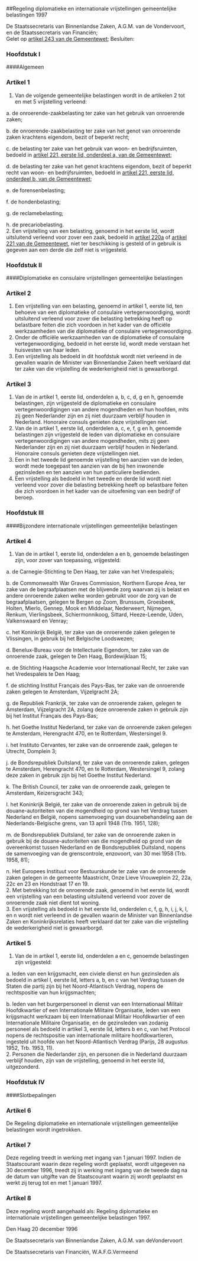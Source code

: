<meta http-equiv='Content-Type' content='text/html; charset=utf-8' />

##Regeling diplomatieke en internationale vrijstellingen gemeentelijke belastingen 1997

De Staatssecretaris van Binnenlandse Zaken, A.G.M. van de Vondervoort, en de Staatssecretaris van Financiën;  
Gelet op [artikel 243 van de Gemeentewet](../../../../../../../../../wet/gemeentewet/BWBR0005416/README.md);
Besluiten:     
### Hoofdstuk  I  

####Algemeen

### Artikel  1  

1.  Van de volgende gemeentelijke belastingen wordt in de artikelen 2 tot en met 5 vrijstelling verleend: 

a. de onroerende-zaakbelasting ter zake van het gebruik van onroerende zaken;  

b. de onroerende-zaakbelasting ter zake van het genot van onroerende zaken krachtens eigendom, bezit of beperkt recht;  

c. de belasting ter zake van het gebruik van woon- en bedrijfsruimten, bedoeld in [artikel 221, eerste lid, onderdeel a, van de Gemeentewet](../../../../../../../../../wet/gemeentewet/BWBR0005416/README.md);  

d. de belasting ter zake van het genot krachtens eigendom, bezit of beperkt recht van woon- en bedrijfsruimten, bedoeld in [artikel 221, eerste lid, onderdeel b, van de Gemeentewet](../../../../../../../../../wet/gemeentewet/BWBR0005416/README.md);  

e. de forensenbelasting;  

f. de hondenbelasting;  

g. de reclamebelasting;  

h. de precariobelasting.     
2.  Een vrijstelling van een belasting, genoemd in het eerste lid, wordt uitsluitend verleend voor zover een zaak, bedoeld in [artikel 220a](../../../../../../../../../wet/gemeentewet/BWBR0005416/README.md) of [artikel 221 van de Gemeentewet](../../../../../../../../../wet/gemeentewet/BWBR0005416/README.md), niet ter beschikking is gesteld of in gebruik is gegeven aan een derde die zelf niet is vrijgesteld.   

### Hoofdstuk  II  

####Diplomatieke en consulaire vrijstellingen gemeentelijke belastingen

### Artikel  2  

1.  Een vrijstelling van een belasting, genoemd in artikel 1, eerste lid, ten behoeve van een diplomatieke of consulaire vertegenwoordiging, wordt uitsluitend verleend voor zover die belasting betrekking heeft op belastbare feiten die zich voordoen in het kader van de officiële werkzaamheden van die diplomatieke of consulaire vertegenwoordiging.   
2.  Onder de officiële werkzaamheden van de diplomatieke of consulaire vertegenwoordiging, bedoeld in het eerste lid, wordt mede verstaan het huisvesten van haar leden.   
3.  Een vrijstelling als bedoeld in dit hoofdstuk wordt niet verleend in de gevallen waarin de Minister van Binnenlandse Zaken heeft verklaard dat ter zake van die vrijstelling de wederkerigheid niet is gewaarborgd.   

### Artikel  3  

1.  Van de in artikel 1, eerste lid, onderdelen a, b, c, d, g en h, genoemde belastingen, zijn vrijgesteld de diplomatieke en consulaire vertegenwoordigingen van andere mogendheden en hun hoofden, mits zij geen Nederlander zijn en zij niet duurzaam verblijf houden in Nederland. Honoraire consuls genieten deze vrijstellingen niet.   
2.  Van de in artikel 1, eerste lid, onderdelen a, c, e, f, g en h, genoemde belastingen zijn vrijgesteld de leden van diplomatieke en consulaire vertegenwoordigingen van andere mogendheden, mits zij geen Nederlander zijn en zij niet duurzaam verblijf houden in Nederland. Honoraire consuls genieten deze vrijstellingen niet.   
3.  Een in het tweede lid genoemde vrijstelling ten aanzien van de leden, wordt mede toegepast ten aanzien van de bij hen inwonende gezinsleden en ten aanzien van hun particuliere bedienden.   
4.  Een vrijstelling als bedoeld in het tweede en derde lid wordt niet verleend voor zover die belasting betrekking heeft op belastbare feiten die zich voordoen in het kader van de uitoefening van een bedrijf of beroep.   

### Hoofdstuk  III  

####Bijzondere internationale vrijstellingen gemeentelijke belastingen

### Artikel  4  

1.  Van de in artikel 1, eerste lid, onderdelen a en b, genoemde belastingen zijn, voor zover van toepassing, vrijgesteld: 

a. de Carnegie-Stichting te Den Haag, ter zake van het Vredespaleis;  

b. de Commonwealth War Graves Commission, Northern Europe Area, ter zake van de begraafplaatsen met de blijvende zorg waarvan zij is belast en andere onroerende zaken welke worden gebruikt voor de zorg van de begraafplaatsen, gelegen te Bergen op Zoom, Brunssum, Groesbeek, Holten, Mierlo, Gennep, Mook en Middelaar, Nederweert, Nijmegen, Renkum, Vierlingsbeek, Schiermonnikoog, Sittard, Heeze-Leende, Uden, Valkenswaard en Venray;  

c. het Koninkrijk België, ter zake van de onroerende zaken gelegen te Vlissingen, in gebruik bij het Belgische Loodswezen;  

d. Benelux-Bureau voor de Intellectuele Eigendom, ter zake van de onroerende zaak, gelegen te Den Haag, Bordewijklaan 15;  

e. de Stichting Haagsche Academie voor Internationaal Recht, ter zake van het Vredespaleis te Den Haag;  

f. de stichting Institut Français des Pays-Bas, ter zake van de onroerende zaken gelegen te Amsterdam, Vijzelgracht 2A;  

g. de Republiek Frankrijk, ter zake van de onroerende zaken, gelegen te Amsterdam, Vijzelgracht 2A, zolang deze onroerende zaken in gebruik zijn bij het Institut Français des Pays-Bas;  

h. het Goethe Institut Nederland, ter zake van de onroerende zaken gelegen te Amsterdam, Herengracht 470, en te Rotterdam, Westersingel 9.  

i. het Instituto Cervantes, ter zake van de onroerende zaak, gelegen te Utrecht, Domplein 3;  

j. de Bondsrepubliek Duitsland, ter zake van de onroerende zaken, gelegen te Amsterdam, Herengracht 470, en te Rotterdam, Westersingel 9, zolang deze zaken in gebruik zijn bij het Goethe Institut Nederland.  

k. The British Council, ter zake van de onroerende zaak, gelegen te Amsterdam, Keizersgracht 343;  

l. het Koninkrijk België, ter zake van de onroerende zaken in gebruik bij de douane-autoriteiten van die mogendheid op grond van het Verdrag tussen Nederland en België, nopens samenvoeging van douanebehandeling aan de Nederlands-Belgische grens, van 13 april 1948 (Trb. 1951, 128);  

m. de Bondsrepubliek Duitsland, ter zake van de onroerende zaken in gebruik bij de douane-autoriteiten van die mogendheid op grond van de overeenkomst tussen Nederland en de Bondsrepubliek Duitsland, nopens de samenvoeging van de grenscontrole, enzovoort, van 30 mei 1958 (Trb. 1958, 81);  

n. Het Europees Instituut voor Bestuurskunde ter zake van de onroerende zaken gelegen in de gemeente Maastricht, Onze Lieve Vrouweplein 22, 22a, 22c en 23 en Hondstraat 17 en 19.     
2.  Met betrekking tot de onroerende zaak, genoemd in het eerste lid, wordt een vrijstelling van een belasting uitsluitend verleend voor zover de onroerende zaak niet dient tot woning.   
3.  Een vrijstelling als bedoeld in het eerste lid, onderdelen c, f, g, h, i, j, k, l, en n wordt niet verleend in de gevallen waarin de Minister van Binnenlandse Zaken en Koninkrijksrelaties heeft verklaard dat ter zake van die vrijstelling de wederkerigheid niet is gewaarborgd.   

### Artikel  5  

1.  Van de in artikel 1, eerste lid, onderdelen a en c, genoemde belastingen zijn vrijgesteld: 

a. leden van een krijgsmacht, een civiele dienst en hun gezinsleden als bedoeld in artikel I, eerste lid, letters a, b, en c van het Verdrag tussen de Staten die partij zijn bij het Noord-Atlantisch Verdrag, nopens de rechtspositie van hun krijgsmachten;  

b. leden van het burgerpersoneel in dienst van een Internationaal Militair Hoofdkwartier of een Internationale Militaire Organisatie, leden van een krijgsmacht werkzaam bij een Internationaal Militair Hoofdkwartier of een Internationale Militaire Organisatie, en de gezinsleden van zodanig personeel als bedoeld in artikel 3, eerste lid, letters b en c, van het Protocol nopens de rechtspositie van internationale militaire hoofdkwartieren, ingesteld uit hoofde van het Noord-Atlantisch Verdrag (Parijs, 28 augustus 1952, Trb. 1953, 11).     
2.  Personen die Nederlander zijn, en personen die in Nederland duurzaam verblijf houden, zijn van de vrijstelling, genoemd in het eerste lid, uitgezonderd.   

### Hoofdstuk  IV  

####Slotbepalingen

### Artikel  6  

De Regeling diplomatieke en internationale vrijstellingen gemeentelijke belastingen wordt ingetrokken.  

### Artikel  7  

Deze regeling treedt in werking met ingang van 1 januari 1997. Indien de Staatscourant waarin deze regeling wordt geplaatst, wordt uitgegeven na 30 december 1996, treedt zij in werking met ingang van de tweede dag na de datum van uitgifte van de Staatscourant waarin zij wordt geplaatst en werkt zij terug tot en met 1 januari 1997.  

### Artikel  8  

Deze regeling wordt aangehaald als: Regeling diplomatieke en internationale vrijstellingen gemeentelijke belastingen 1997.  

Den Haag 
20 december 1996    

De 
Staatssecretaris van Binnenlandse Zaken, 
A.G.M. van deVondervoort 

De 
Staatssecretaris van Financiën, 
W.A.F.G.Vermeend    
